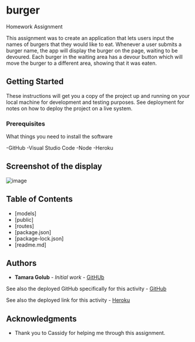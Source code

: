 # burger

Homework Assignment

This assignment was to create an application that lets users input the names of burgers that they would like to eat. Whenever a user submits a burger name, the app will display the burger on the page, waiting to be devoured. Each burger in the waiting area has a devour button which will move the burger to a different area, showing that it was eaten.  

## Getting Started

These instructions will get you a copy of the project up and running on your local machine for development and testing purposes. See deployment for notes on how to deploy the project on a live system.

### Prerequisites

What things you need to install the software 

-GitHub
-Visual Studio Code
-Node
-Heroku

## Screenshot of the display

![image](https://user-images.githubusercontent.com/55814090/71368544-460f5500-2576-11ea-8ac6-16f09e2617ab.png)

## Table of Contents
* [models]
* [public]
* [routes]
* [package.json]
* [package-lock.json]
* [readme.md]

## Authors

* **Tamara Golub** - *Initial work* - [GitHUb](https://tamaragolub.github.io/)

See also the deployed GitHub specifically for this activity - [GitHub](https://tamaragolub.github.io/burger/)

See also the deployed link for this activity - [Heroku](https://stark-spire-47810.herokuapp.com/)


## Acknowledgments

* Thank you to Cassidy for helping me through this assignment. 